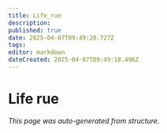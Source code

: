 ```yaml
---
title: Life_rue
description: 
published: true
date: 2025-04-07T09:49:20.727Z
tags: 
editor: markdown
dateCreated: 2025-04-07T09:49:18.496Z
---
```


# Life rue

*This page was auto-generated from structure.*